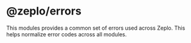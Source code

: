 # @zeplo/errors

This modules provides a common set of errors used across Zeplo. This helps normalize error codes across all modules.